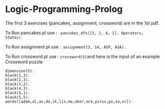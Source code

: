 # Logic-Programming-Prolog 
The first 3 exercises (pancakes, assignment, crossword) are in the 1st pdf.

To Run pancakes.pl use : ``` pancakes_dfs([3, 2, 4, 1], Operators, States).```

To Run assignment.pl use :``` assignment(3, 14, ASP, ASA).```

To Run crossword.pl use : ``` crossword(S) ```and here is the input of an example Crossword puzzle

```
dimension(5).
black(1,3).
black(2,3).
black(3,2).
black(4,3).
black(5,1).
black(5,5).
words([adam,al,as,do,ik,lis,ma,oker,ore,pirus,po,so,ur]).
```
